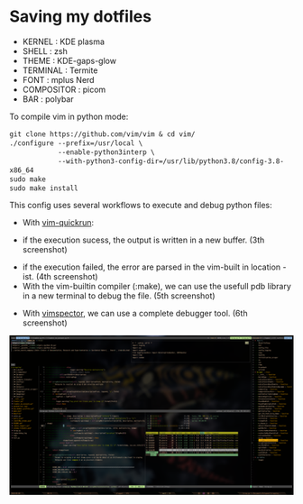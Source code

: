 # Saving my dotfiles

* KERNEL : KDE plasma
* SHELL : zsh
* THEME : KDE-gaps-glow
* TERMINAL : Termite
* FONT : mplus Nerd
* COMPOSITOR : picom
* BAR : polybar

To compile vim in python mode:
```
git clone https://github.com/vim/vim & cd vim/
./configure --prefix=/usr/local \
            --enable-python3interp \
            --with-python3-config-dir=/usr/lib/python3.8/config-3.8-x86_64
sudo make
sudo make install
```


This config uses several workflows to execute and debug python files:
* With [vim-quickrun](https://github.com/thinca/vim-quickrun):
- if the execution sucess, the output is written in a new buffer. (3th screenshot)
* if the execution failed, the error are parsed in the vim-built in location -ist. (4th screenshot)
* With the vim-builtin compiler (:make), we can use the usefull pdb library in a new terminal to debug the file. (5th screenshot)
- With [vimspector](https://github.com/puremourning/vimspector/), we can use a complete debugger tool. (6th screenshot)


![](screenshot.png)
